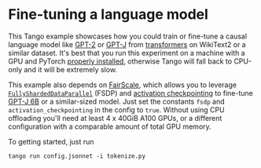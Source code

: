 # Fine-tuning a language model

<!-- start overview -->

This Tango example showcases how you could train or fine-tune a causal language model like [GPT-2](https://huggingface.co/docs/transformers/model_doc/gpt2)
or [GPT-J](https://huggingface.co/docs/transformers/model_doc/gptj) from [transformers](https://github.com/huggingface/transformers) on WikiText2 or a similar dataset.
It's best that you run this experiment on a machine with a GPU and PyTorch [properly installed](https://pytorch.org/get-started/locally/#start-locally), otherwise Tango will fall back to CPU-only and it will be extremely slow.

This example also depends on [FairScale](https://fairscale.readthedocs.io/en/latest/), which allows you to leverage [`FullyShardedDataParallel`](https://fairscale.readthedocs.io/en/latest/api/nn/fsdp.html) (FSDP) and [activation checkpointing](https://fairscale.readthedocs.io/en/latest/api/nn/checkpoint/checkpoint_activations.html) to fine-tune [GPT-J 6B](https://huggingface.co/EleutherAI/gpt-j-6B) or a similar-sized model. Just set the constants `fsdp` and `activation_checkpointing` in the config to `true`.
Without using CPU offloading you'll need at least 4 x 40GiB A100 GPUs, or a different configuration with a comparable amount of total GPU memory.

<!-- end overview -->

To getting started, just run

```
tango run config.jsonnet -i tokenize.py
```
